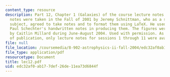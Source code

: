 ```yaml
---
content_type: resource
description: Part 12, Chapter 1 (Galaxies) of the course lecture notes. The lecture
  notes were taken in the Fall of 2001 by Jeremy Schnittman, who as a student in the
  subject, agreed to take notes and to format them using LaTeX. He used Professor
  Paul Schechter's handwritten notes in producing them. The figures were produced
  by Caitlin Millard during June-August 2004. Used with permission. As of the date
  of publication, only lecture notes for sessions 1 through 11 were available.
file: null
file_location: /coursemedia/8-902-astrophysics-ii-fall-2004/edc32af0ab177def26de11ea73d6844f_lec12.pdf
file_type: application/pdf
resourcetype: Document
title: lec12.pdf
uid: edc32af0-ab17-7def-26de-11ea73d6844f
---
```

